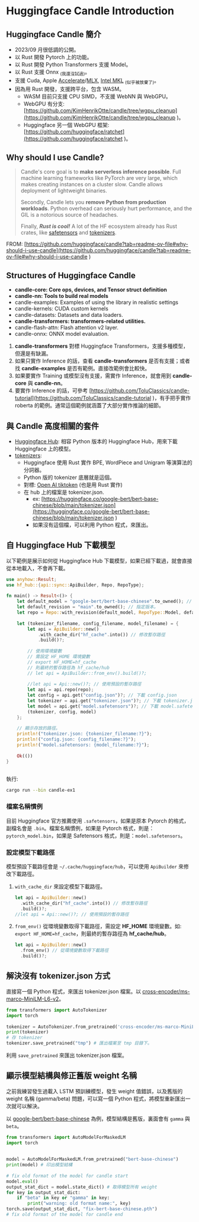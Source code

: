   
# Huggingface Candle Introduction
  
## Huggingface Candle 簡介
  
- 2023/09 月很低調的公開。
- 以 Rust 開發 Pytorch 上的功能。
- 以 Rust 開發 Python Transformers 支援 Model。
- 以 Rust 支援 Onnx <sub>(我還沒試過)</sub>。
- 支援 Cuda, Apple [Accelerate](https://developer.apple.com/documentation/accelerate )/[MLX](https://ml-explore.github.io/mlx/build/html/index.html ), [Intel MKL](https://github.com/rust-math/intel-mkl-src ) <sub>(似乎被放棄了)</sub>。
- 因為用 Rust 開發，支援跨平台，包含 WASM。
  - WASM 目前只支援 CPU SIMD，不支援 WebNN 與 WebGPU。
  - WebGPU 有分支: [https://github.com/KimHenrikOtte/candle/tree/wgpu_cleanup](https://github.com/KimHenrikOtte/candle/tree/wgpu_cleanup )。
  - Huggingface 另一個 WebGPU 框架: [https://github.com/huggingface/ratchet](https://github.com/huggingface/ratchet )。
  
## Why should I use Candle?
  
> Candle's core goal is to __make serverless inference possible__. Full machine learning frameworks like PyTorch are very large, which makes creating instances on a cluster slow. Candle allows deployment of lightweight binaries.
>
>Secondly, Candle lets you __remove Python from production workloads__. Python overhead can seriously hurt performance, and the GIL is a notorious source of headaches.
>
>Finally, ___Rust is cool!___ A lot of the HF ecosystem already has Rust crates, like [safetensors](https://github.com/huggingface/safetensors ) and [tokenizers](https://github.com/huggingface/tokenizers ).
>
  
FROM: [https://github.com/huggingface/candle?tab=readme-ov-file#why-should-i-use-candle](https://github.com/huggingface/candle?tab=readme-ov-file#why-should-i-use-candle )
  
## Structures of Huggingface Candle
  
- __candle-core: Core ops, devices, and Tensor struct definition__
- __candle-nn: Tools to build real models__
- candle-examples: Examples of using the library in realistic settings
- candle-kernels: CUDA custom kernels
- candle-datasets: Datasets and data loaders.
- __candle-transformers: transformers-related utilities.__
- candle-flash-attn: Flash attention v2 layer.
- candle-onnx: ONNX model evaluation.
  
1. __candle-transformers__ 對標 Huggingface Transformers，支援多種模型，但還是有缺漏。
1. 如果只實作 Inference 的話，查看 __candle-transformers__ 是否有支援；或者找 __candle-examples__ 是否有範例。直接改範例會比較快。
1. 如果要實作 Training 或模型沒有支援，需實作 Inference，就會用到 __candle-core__ 與 __candle-nn__。
1. 要實作 Inference 的話，可參考 [https://github.com/ToluClassics/candle-tutorial](https://github.com/ToluClassics/candle-tutorial )，有手把手實作 roberta 的範例。通常這個範例就涵蓋了大部分實作推論的細節。
  
## 與 Candle 高度相關的套件
  
- [Huggingface Hub](https://github.com/huggingface/hf-hub ): 相容 Python 版本的 Huggingface Hub，用來下載 Huggingface 上的模型。
- [tokenizers](https://github.com/huggingface/tokenizers ):
  - Huggingface 使用 Rust 實作 BPE, WordPiece and Unigram 等演算法的分詞器。
  - Python 版的 tokenizer 底層就是這個。
  - 對標: [Open AI tiktoken](https://github.com/openai/tiktoken ) (也是用 Rust 實作)
  - 在 hub 上的檔案是 tokenizer.json.
    - ex: [https://huggingface.co/google-bert/bert-base-chinese/blob/main/tokenizer.json](https://huggingface.co/google-bert/bert-base-chinese/blob/main/tokenizer.json )
    - 如果沒有這個檔，可以利用 Python 程式，來匯出。
  
## 自 Huggingface Hub 下載模型
  
以下範例是展示如何從 Huggingface Hub 下載模型，如果已經下載過，就會直接從本地載入，不會再下載。
  
```rust
use anyhow::Result;
use hf_hub::{api::sync::ApiBuilder, Repo, RepoType};
  
fn main() -> Result<()> {
    let default_model = "google-bert/bert-base-chinese".to_owned(); // 指定模型名稱。
    let default_revision = "main".to_owned(); // 指定版本。
    let repo = Repo::with_revision(default_model, RepoType::Model, default_revision);
  
    let (tokenizer_filename, config_filename, model_filename) = {
        let api = ApiBuilder::new()
            .with_cache_dir("hf_cache".into()) // 修改暫存路徑
            .build()?;
  
        // 使用環境變數
        // 需設定 HF_HOME 環境變數
        // export HF_HOME=hf_cache
        // 則最終的暫存路徑為 hf_cache/hub
        // let api = ApiBuilder::from_env().build()?;
  
        //let api = Api::new()?; // 使用預設的暫存路徑
        let api = api.repo(repo);
        let config = api.get("config.json")?; // 下載 config.json
        let tokenizer = api.get("tokenizer.json")?; // 下載 tokenizer.json
        let model = api.get("model.safetensors")?; // 下載 model.safetensors
        (tokenizer, config, model)
    };
  
    // 顯示存放的路徑。
    println!("tokenizer.json: {tokenizer_filename:?}");
    println!("config.json: {config_filename:?}");
    println!("model.safetensors: {model_filename:?}");
  
    Ok(())
}
  
```  
  
執行:
  
```bash
cargo run --bin candle-ex1
```
  
### 檔案名稱慣例
  
目前 Huggingface 官方推薦使用 `.safetensors`，如果是原本 Pytorch 的格式，副檔名會是 `.bin`。檔案名稱慣例，如果是 Pytorch 格式，則是：`pytorch_model.bin`，如果是 Safetensors 格式，則是：`model.safetensors`。
  
### 設定模型下載路徑
  
模型預設下載路徑會是 `~/.cache/huggingface/hub`，可以使用 `ApiBuilder` 來修改下載路徑。
  
1. `with_cache_dir` 來設定模型下載路徑。
  
    ```rust
    let api = ApiBuilder::new()
      .with_cache_dir("hf_cache".into()) // 修改暫存路徑
      .build()?;
    //let api = Api::new()?; // 使用預設的暫存路徑
    ```
  
1. `from_env()` 從環境變數取得下載路徑，需設定 __HF_HOME__ 環境變數。如: `export HF_HOME=hf_cache`，則最終的暫存路徑為 __hf_cache/hub__。
  
    ```rust
    let api = ApiBuilder::new()
      .from_env() // 從環境變數取得下載路徑
      .build()?;
    ```
  
## 解決沒有 tokenizer.json 方式
  
直接寫一個 Python 程式，來匯出 tokenizer.json 檔案。以 [cross-encoder/ms-marco-MiniLM-L6-v2](https://huggingface.co/cross-encoder/ms-marco-MiniLM-L6-v2 )。
  
```py
from transformers import AutoTokenizer
import torch
  
tokenizer = AutoTokenizer.from_pretrained('cross-encoder/ms-marco-MiniLM-L-6-v2')
print(tokenizer)
# 存 tokenizer
tokenizer.save_pretrained("tmp") # 匯出檔案至 tmp 目錄下。
```  
  
利用 `save_pretrained` 來匯出 tokenizer.json 檔案。
  
## 顯示模型結構與修正舊版 weight 名稱
  
之前我練習發生過載入 LSTM 預訓練模型，發生 weight 值錯誤，以及舊版的 weight 名稱 (gamma/beta) 問題，可以寫一個 Python 程式，將模型重新匯出一次就可以解決。
  
以 [google-bert/bert-base-chinese](https://huggingface.co/google-bert/bert-base-chinese ) 為例，模型結構是舊版，裏面會有 `gamma` 與 `beta`。
  
```py
from transformers import AutoModelForMaskedLM
import torch
  
  
model = AutoModelForMaskedLM.from_pretrained("bert-base-chinese")
print(model) # 印出模型結構
  
# fix old format of the model for candle start
model.eval()
output_stat_dict = model.state_dict() # 取得模型所有 weight
for key in output_stat_dict:
    if "beta" in key or "gamma" in key:
        print("warning: old format name:", key)
torch.save(output_stat_dict, "fix-bert-base-chinese.pth")
# fix old format of the model for candle end
```  
  
